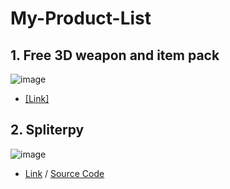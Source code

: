 # My-Product-List

## 1. Free 3D weapon and item pack
![image](https://user-images.githubusercontent.com/38157496/75630880-ab945780-5c31-11ea-8808-ac1c137c3912.png)
* [[Link]](https://tmshome.itch.io/freeweaponanditempack)


## 2. Spliterpy
![image](https://user-images.githubusercontent.com/38157496/75631127-9b7d7780-5c33-11ea-97c9-e0cdd79c73bc.png)
* [Link](https://tmshome.itch.io/spliterpy) / [Source Code](https://github.com/Kaintels/Spliterpy/blob/master/Spliterpy.py)
